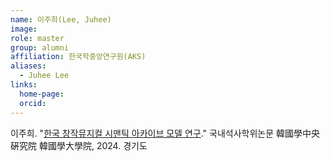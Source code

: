 ```yaml
---
name: 이주희(Lee, Juhee)
image: 
role: master
group: alumni
affiliation: 한국학중앙연구원(AKS)
aliases:
  - Juhee Lee
links:
  home-page: 
  orcid: 
---
```


이주희. "[한국 창작뮤지컬 시맨틱 아카이브 모델 연구](https://www.riss.kr/link?id=T17070135)." 국내석사학위논문 韓國學中央硏究院 韓國學大學院, 2024. 경기도
